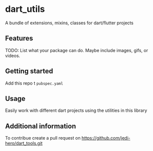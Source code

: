 <!-- 
Copyright (c) 2021 Jedi Hero https://www.github.com/jedi-hero
All rights reserved.
-->

# dart_utils

A bundle of extensions, mixins, classes for dart/flutter projects

## Features

TODO: List what your package can do. Maybe include images, gifs, or videos.

## Getting started

Add this repo t `pubspec.yaml`

## Usage

Easily work with different dart projects using the utilities in this library

## Additional information
 
 To contribue create a pull request on https://github.com/jedi-hero/dart_tools.git